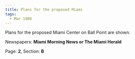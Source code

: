 ```yaml
---  
title: Plans for the proposed Miami  
tags:  
  - Mar 1980  
---  
```

  
Plans for the proposed Miami Center on Ball Point are shown.  
  
Newspapers: **Miami Morning News or The Miami Herald**  
  
Page: **2**, Section: **B** 
